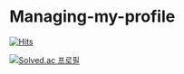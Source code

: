 # Managing-my-profile

[![Hits](https://hits.seeyoufarm.com/api/count/incr/badge.svg?url=https%3A%2F%2Fgithub.com%2Fhaesoo9410&count_bg=%23EB8B10&title_bg=%23684327&icon=&icon_color=%23E7E7E7&title=VISIT&edge_flat=false)](https://github.com/yuchan509)


[![Solved.ac
프로필](http://mazassumnida.wtf/api/v2/generate_badge?boj={handle})](https://solved.ac/{handle})
